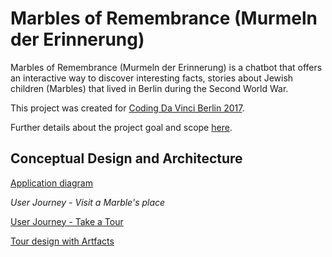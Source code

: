 # Marbles of Remembrance (Murmeln der Erinnerung)

Marbles of Remembrance (Murmeln der Erinnerung) is a chatbot that offers an interactive way to discover interesting facts, stories about Jewish children (Marbles) that lived in Berlin during the Second World War.

This project was created for [Coding Da Vinci Berlin 2017](https://codingdavinci.de/).

Further details about the project goal and scope [here](https://hackdash.org/projects/59ecaa6a87d0970a0e0a3cc7).

## Conceptual Design and Architecture

[Application diagram](https://drive.google.com/file/d/1FcnJWo828M-KTtTzI_VZRov6Z2hYuXDG/view?usp=sharing)

*User Journey - Visit a Marble's place*

[User Journey - Take a Tour](https://drive.google.com/file/d/1s7nm2ykXFJcLJDIS9wv5nAd-pHLLPfGe/view?usp=sharing)

[Tour design with Artfacts](https://docs.google.com/document/d/1nq1wZbfNz6p-YiCkIDclO10MGGjvFsXLnW8CrvyfWtg/edit?usp=sharing)


